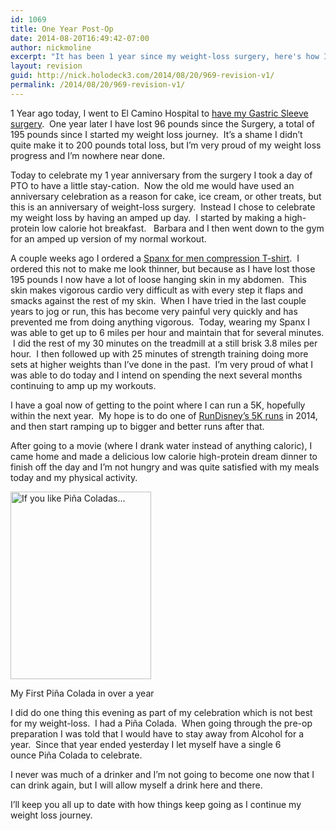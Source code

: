 ```yaml
---
id: 1069
title: One Year Post-Op
date: 2014-08-20T16:49:42-07:00
author: nickmoline
excerpt: "It has been 1 year since my weight-loss surgery, here's how I'm doing and how I celebrated."
layout: revision
guid: http://nick.holodeck3.com/2014/08/20/969-revision-v1/
permalink: /2014/08/20/969-revision-v1/
---
```

1 Year ago today, I went to El Camino Hospital to [have my Gastric Sleeve surgery](https://www.nick.pro/2012/07/26/midnight-t-10-hours-go-time-stop-drinking-water/ "Midnight, T-10 hours to go, time to stop drinking water").  One year later I have lost 96 pounds since the Surgery, a total of 195 pounds since I started my weight loss journey.  It&#8217;s a shame I didn&#8217;t quite make it to 200 pounds total loss, but I&#8217;m very proud of my weight loss progress and I&#8217;m nowhere near done.

Today to celebrate my 1 year anniversary from the surgery I took a day of PTO to have a little stay-cation.  Now the old me would have used an anniversary celebration as a reason for cake, ice cream, or other treats, but this is an anniversary of weight-loss surgery.  Instead I chose to celebrate my weight loss by having an amped up day.  I started by making a high-protein low calorie hot breakfast.   Barbara and I then went down to the gym for an amped up version of my normal workout.

A couple weeks ago I ordered a [Spanx for men compression T-shirt](http://www.freshpair.com/Spanx-for-Men-Cotton-Compression-Crew-607.html).  I ordered this not to make me look thinner, but because as I have lost those 195 pounds I now have a lot of loose hanging skin in my abdomen.  This skin makes vigorous cardio very difficult as with every step it flaps and smacks against the rest of my skin.  When I have tried in the last couple years to jog or run, this has become very painful very quickly and has prevented me from doing anything vigorous.  Today, wearing my Spanx I was able to get up to 6 miles per hour and maintain that for several minutes.  I did the rest of my 30 minutes on the treadmill at a still brisk 3.8 miles per hour.  I then followed up with 25 minutes of strength training doing more sets at higher weights than I&#8217;ve done in the past.  I&#8217;m very proud of what I was able to do today and I intend on spending the next several months continuing to amp up my workouts.

I have a goal now of getting to the point where I can run a 5K, hopefully within the next year.  My hope is to do one of [RunDisney&#8217;s 5K runs](http://www.rundisney.com/) in 2014, and then start ramping up to bigger and better runs after that.

After going to a movie (where I drank water instead of anything caloric), I came home and made a delicious low calorie high-protein dream dinner to finish off the day and I&#8217;m not hungry and was quite satisfied with my meals today and my physical activity.

<div id="attachment_970" style="width: 235px" class="wp-caption alignright">
  <a href="https://plus.google.com/100038801356570551641/posts/VbWjnECPiVi"><img aria-describedby="caption-attachment-970" class="size-medium wp-image-970" src="https://i2.wp.com/www.nick.pro/wp-content/uploads/2013/07/IMG_20130726_193351-225x300.jpg?resize=225%2C300&#038;ssl=1" alt="If you like Piña Coladas..." width="225" height="300" srcset="https://i2.wp.com/nick.holodeck3.com/wp-content/uploads/sites/4/2013/07/IMG_20130726_193351.jpg?resize=225%2C300 225w, https://i2.wp.com/nick.holodeck3.com/wp-content/uploads/sites/4/2013/07/IMG_20130726_193351.jpg?resize=768%2C1024 768w, https://i2.wp.com/nick.holodeck3.com/wp-content/uploads/sites/4/2013/07/IMG_20130726_193351.jpg?w=1520 1520w, https://i2.wp.com/nick.holodeck3.com/wp-content/uploads/sites/4/2013/07/IMG_20130726_193351.jpg?w=2280 2280w" sizes="(max-width: 225px) 100vw, 225px" data-recalc-dims="1" /></a>
  
  <p id="caption-attachment-970" class="wp-caption-text">
    My First Piña Colada in over a year
  </p>
</div>

I did do one thing this evening as part of my celebration which is not best for my weight-loss.  I had a Piña Colada.  When going through the pre-op preparation I was told that I would have to stay away from Alcohol for a year.  Since that year ended yesterday I let myself have a single 6 ounce Piña Colada to celebrate.

I never was much of a drinker and I&#8217;m not going to become one now that I can drink again, but I will allow myself a drink here and there.

I&#8217;ll keep you all up to date with how things keep going as I continue my weight loss journey.